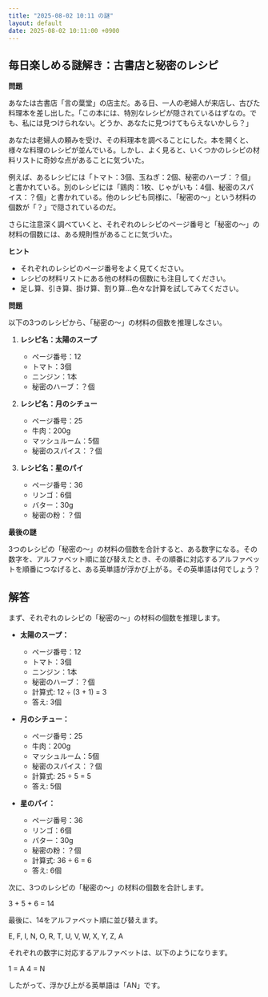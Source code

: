 ```yaml
---
title: "2025-08-02 10:11 の謎"
layout: default
date: 2025-08-02 10:11:00 +0900
---
```

## 毎日楽しめる謎解き：古書店と秘密のレシピ

**問題**

あなたは古書店「言の葉堂」の店主だ。ある日、一人の老婦人が来店し、古びた料理本を差し出した。「この本には、特別なレシピが隠されているはずなの。でも、私には見つけられない。どうか、あなたに見つけてもらえないかしら？」

あなたは老婦人の頼みを受け、その料理本を調べることにした。本を開くと、様々な料理のレシピが並んでいる。しかし、よく見ると、いくつかのレシピの材料リストに奇妙な点があることに気づいた。

例えば、あるレシピには「トマト：3個、玉ねぎ：2個、秘密のハーブ：？個」と書かれている。別のレシピには「鶏肉：1枚、じゃがいも：4個、秘密のスパイス：？個」と書かれている。他のレシピも同様に、「秘密の～」という材料の個数が「？」で隠されているのだ。

さらに注意深く調べていくと、それぞれのレシピのページ番号と「秘密の～」の材料の個数には、ある規則性があることに気づいた。

**ヒント**

*   それぞれのレシピのページ番号をよく見てください。
*   レシピの材料リストにある他の材料の個数にも注目してください。
*   足し算、引き算、掛け算、割り算…色々な計算を試してみてください。

**問題**

以下の3つのレシピから、「秘密の～」の材料の個数を推理しなさい。

1.  **レシピ名：太陽のスープ**
    *   ページ番号：12
    *   トマト：3個
    *   ニンジン：1本
    *   秘密のハーブ：？個

2.  **レシピ名：月のシチュー**
    *   ページ番号：25
    *   牛肉：200g
    *   マッシュルーム：5個
    *   秘密のスパイス：？個

3.  **レシピ名：星のパイ**
    *   ページ番号：36
    *   リンゴ：6個
    *   バター：30g
    *   秘密の粉：？個

**最後の謎**

3つのレシピの「秘密の～」の材料の個数を合計すると、ある数字になる。その数字を、アルファベット順に並び替えたとき、その順番に対応するアルファベットを順番につなげると、ある英単語が浮かび上がる。その英単語は何でしょう？

## 解答

まず、それぞれのレシピの「秘密の～」の材料の個数を推理します。

*   **太陽のスープ：**
    *   ページ番号：12
    *   トマト：3個
    *   ニンジン：1本
    *   秘密のハーブ：？個
    *   計算式: 12 ÷ (3 + 1) = 3
    *   答え: 3個

*   **月のシチュー：**
    *   ページ番号：25
    *   牛肉：200g
    *   マッシュルーム：5個
    *   秘密のスパイス：？個
    *   計算式: 25 ÷ 5 = 5
    *   答え: 5個

*   **星のパイ：**
    *   ページ番号：36
    *   リンゴ：6個
    *   バター：30g
    *   秘密の粉：？個
    *   計算式: 36 ÷ 6 = 6
    *   答え: 6個

次に、3つのレシピの「秘密の～」の材料の個数を合計します。

3 + 5 + 6 = 14

最後に、14をアルファベット順に並び替えます。

E, F, I, N, O, R, T, U, V, W, X, Y, Z, A

それぞれの数字に対応するアルファベットは、以下のようになります。

1 = A
4 = N

したがって、浮かび上がる英単語は「AN」です。
